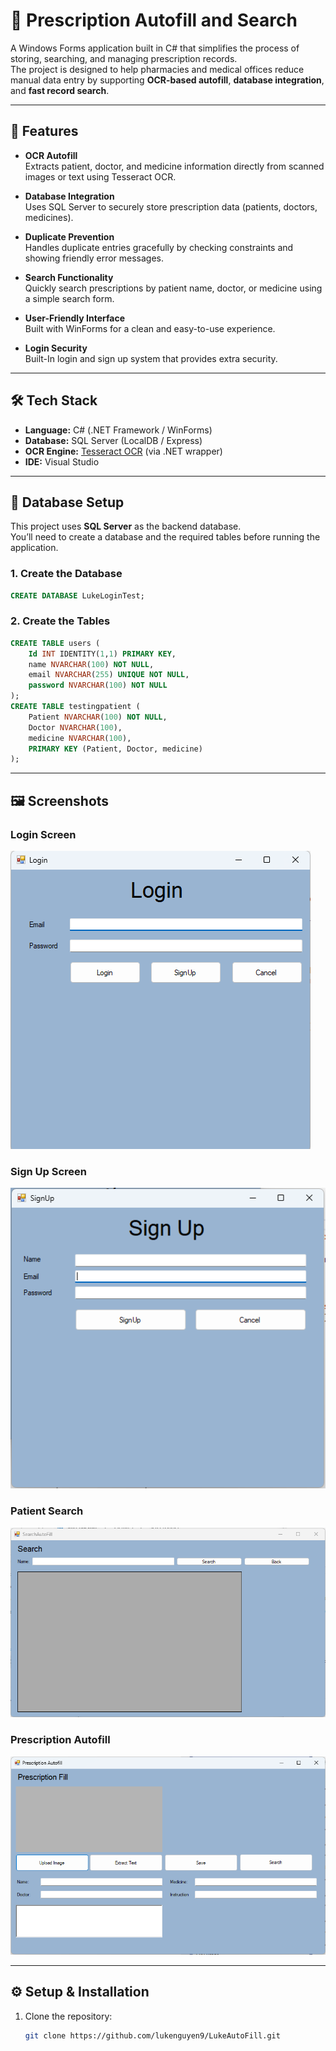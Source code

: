 # 💊 Prescription Autofill and Search

A Windows Forms application built in C# that simplifies the process of storing, searching, and managing prescription records.  
The project is designed to help pharmacies and medical offices reduce manual data entry by supporting **OCR-based autofill**, **database integration**, and **fast record search**.

---

## 🚀 Features

- **OCR Autofill**  
  Extracts patient, doctor, and medicine information directly from scanned images or text using Tesseract OCR.

- **Database Integration**  
  Uses SQL Server to securely store prescription data (patients, doctors, medicines).

- **Duplicate Prevention**  
  Handles duplicate entries gracefully by checking constraints and showing friendly error messages.

- **Search Functionality**  
  Quickly search prescriptions by patient name, doctor, or medicine using a simple search form.

- **User-Friendly Interface**  
  Built with WinForms for a clean and easy-to-use experience.

- **Login Security**  
  Built-In login and sign up system that provides extra security.

---

## 🛠️ Tech Stack

- **Language:** C# (.NET Framework / WinForms)  
- **Database:** SQL Server (LocalDB / Express)  
- **OCR Engine:** [Tesseract OCR](https://github.com/charlesw/tesseract) (via .NET wrapper)  
- **IDE:** Visual Studio  

---

## 📂 Database Setup

This project uses **SQL Server** as the backend database.  
You’ll need to create a database and the required tables before running the application.

### 1. Create the Database
```sql
CREATE DATABASE LukeLoginTest;
```

### 2. Create the Tables
```sql
CREATE TABLE users (
    Id INT IDENTITY(1,1) PRIMARY KEY,
    name NVARCHAR(100) NOT NULL,
    email NVARCHAR(255) UNIQUE NOT NULL,
    password NVARCHAR(100) NOT NULL
);
CREATE TABLE testingpatient (
    Patient NVARCHAR(100) NOT NULL,
    Doctor NVARCHAR(100),
    medicine NVARCHAR(100),
    PRIMARY KEY (Patient, Doctor, medicine)
);
```

---

## 🖼️ Screenshots

### Login Screen
![Login](Images/Login.png)

### Sign Up Screen
![Login](Images/Signup.png)

### Patient Search
![Search Feature](Images/search.png)

### Prescription Autofill
![Autofill Feature](Images/Autofillpage.png)

---

## ⚙️ Setup & Installation

1. Clone the repository:
   ```bash
   git clone https://github.com/lukenguyen9/LukeAutoFill.git
